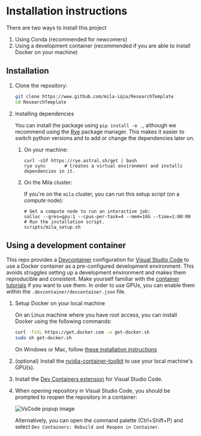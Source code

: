 # Installation instructions

There are two ways to install this project

1. Using Conda (recommended for newcomers)
2. Using a development container (recommended if you are able to install Docker on your machine)

## Installation

1. Clone the repository:

    ```bash
    git clone https://www.github.com/mila-iqia/ResearchTemplate
    cd ResearchTemplate
    ```

2. Installing dependencies

    You can install the package using `pip install -e .`, although we recommend using the [Rye](https://rye.astral.sh/)
    package manager. This makes it easier to switch python versions and to add or change the dependencies later on.

    1. On your machine:

        ```console
        curl -sSf https://rye.astral.sh/get | bash
        rye sync       # Creates a virtual environment and installs dependencies in it.
        ```

    2. On the Mila cluster:

        If you're on the `mila` cluster, you can run this setup script (on a *compute* node):

        ```console
        # Get a compute node to run an interactive job:
        salloc --gres=gpu:1 --cpus-per-task=4 --mem=16G --time=1:00:00
        # Run the installation script.
        scripts/mila_setup.sh
        ```

## Using a development container

This repo provides a [Devcontainer](https://code.visualstudio.com/docs/remote/containers) configuration for [Visual Studio Code](https://code.visualstudio.com/) to use a Docker container as a pre-configured development environment. This avoids struggles setting up a development environment and makes them reproducible and consistent. Make yourself familiar with the [container tutorials](https://code.visualstudio.com/docs/remote/containers-tutorial) if you want to use them. In order to use GPUs, you can enable them within the `.devcontainer/devcontainer.json` file.

1. Setup Docker on your local machine

    On an Linux machine where you have root access, you can install Docker using the following commands:

    ```bash
    curl -fsSL https://get.docker.com -o get-docker.sh
    sudo sh get-docker.sh
    ```

    On Windows or Mac, follow [these installation instructions](https://code.visualstudio.com/docs/remote/containers#_installation)

2. (optional) Install the [nvidia-container-toolkit](https://docs.nvidia.com/datacenter/cloud-native/container-toolkit/latest/install-guide.html) to use your local machine's GPU(s).

3. Install the [Dev Containers extension](vscode:extension/ms-vscode-remote.remote-containers) for Visual Studio Code.

4. When opening repository in Visual Studio Code, you should be prompted to reopen the repository in a container:

    ![VsCode popup image](https://github.com/mila-iqia/ResearchTemplate/assets/13387299/37d00ce7-1214-44b2-b1d6-411ee286999f)

    Alternatively, you can open the command palette (Ctrl+Shift+P) and select `Dev Containers: Rebuild and Reopen in Container`.
